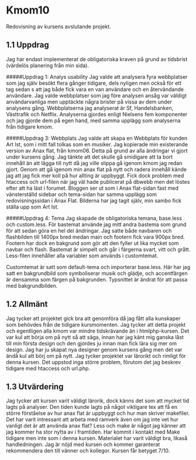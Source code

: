 Kmom10
===============================

Redovisning av kursens avslutande projekt. 

<h2>1.1 Uppdrag</h2>

Jag har endast implementerat de obligatoriska kraven på grund av tidsbrist (värdelös planering från min sida).

#####Uppdrag 1: Analys usability
Jag valde att analysera fyra webbplatser som jag själv besökt flera gånger tidigare, dels nyligen men också för ett tag sedan s att jag både fick vara en van användare och en återvändande användare. Jag valde webbplatser som jag före analysen ansåg var väldigt användarvanliga men upptäckte några brister på vissa av dem under analysens gång. Webbplatserna jag analyserat är Sf, Handelsbanken, Västtrafik och Netflix. Analyserna gjordes enligt Nielsens fem komponenter och jag gjorde dem på egen hand, med samma upplägg som analyserna från tidigare kmom. 

#####Uppdrag 3: Webbplats
Jag valde att skapa en Webbplats för kunden Art Ist, som i mitt fall tolkas som en musiker. Jag kopierade min existerande version av Anax flat, från kmom06. Detta på grund av alla ändringar vi gjort under kursens gång. Jag tänkte att det skulle gå smidigare att ta bort innehåll än att lägga till nytt då jag ville slippa gå igenom kmom jag redan gjort. Genom att gå igenom min anax flat på nytt och radera innehåll kände jag att jag fick mer koll på hur allting är uppbyggt. Fick dock problem med htaccess och url-filen när jag väl hade publicerat på dbwebb men det löstes efter att ha läst i forumet. Bloggen ser ut som i Anax flat-sidan fast med vänsterställd sidebar och tema-sidan har samma upplägg som redovisningssidan i Anax Flat. Bilderna har jag tagit själv, min sambo fick ställa upp som Art Ist.

#####Uppdrag 4: Tema
Jag skapade de obligatoriska temana, base.less och custom.less. För bastemat använde jag mitt andra bastema som grund för att sedan göra en hel del ändringar. Jag satte både navbaren och flashbilden till 1400px bred medan main och footern fick vara 900px bred. Footern har dock en bakgrund som gör att den fyller ut lika mycket som navbar och flash. Bastemat är simpelt och går i färgerna svart, vitt och grått. Less-filen innehåller alla variabler som används i customtemat.

Customtemat är satt som default-tema och importerar base.less. Här har jag satt en bakgrundbild som symboliserar musik och glädje, och accentfärgen är densamma som färgen på bakgrunden. Typsnittet är ändrat för att passa med bakgrundbilden.

<h2>1.2 Allmänt</h2>
Jag tycker att projektet gick bra att genomföra då jag fått alla kunskaper som behövdes från de tidigare kursmomenten. Jag tycker att detta projekt och egentligen alla kmom var mindre tidskrävande än i htmlphp-kursen. Det var kul att börja om på nytt så att säga, innan har jag känt mig ganska låst till min första design och den gjordes ju innan man fick lära sig mer om design. Jag har ju skapat nya designer genom kursens gång men det var ändå kul att börj om på nytt. Jag tycker projektet var lärorikt och rimligt för denna kursen. Det uppstod inga större problem, förutom det jag beskrev tidigare med htaccess och url.php.

<h2>1.3 Utvärdering</h2>
Jag tycker att kursen varit väldigt lärorik, dock känns det som att mycket tid lagts på analyser. Den tiden kunde lagts på något viktigare tex att få en större förståelse av hur anax flat är uppbyggt och hur man skriver makefiler. Det har varit intressant att arbeta med ramverk även om jag inte vet hur vanligt det är att använda anax flat? Less och make är något jag känner att jag kommer ha stor nytta av i framtiden. Har kommit i kontakt med Make tidigare men inte som i denna kursen. Materialet har varit väldigt bra, likaså handledningen. Jag är nöjd med kursen och kommer garanterat rekommendera den till vänner och kollegor. Kursen får betyget 7/10. 